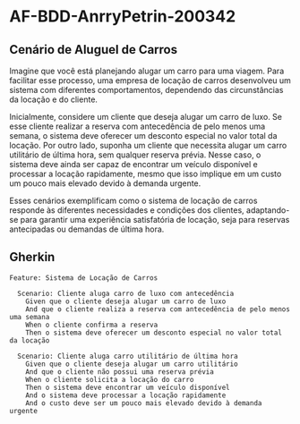 # AF-BDD-AnrryPetrin-200342

## Cenário de Aluguel de Carros

Imagine que você está planejando alugar um carro para uma viagem. Para facilitar esse processo, uma empresa de locação
de carros desenvolveu um sistema com diferentes comportamentos, dependendo das circunstâncias da locação e do cliente.

Inicialmente, considere um cliente que deseja alugar um carro de luxo. Se esse cliente realizar a reserva com
antecedência de pelo menos uma semana, o sistema deve oferecer um desconto especial no valor total da locação. Por outro
lado, suponha um cliente que necessita alugar um carro utilitário de última hora, sem qualquer reserva prévia. Nesse
caso, o sistema deve ainda ser capaz de encontrar um veículo disponível e processar a locação rapidamente, mesmo que
isso implique em um custo um pouco mais elevado devido à demanda urgente.

Esses cenários exemplificam como o sistema de locação de carros responde às diferentes necessidades e condições dos
clientes, adaptando-se para garantir uma experiência satisfatória de locação, seja para reservas antecipadas ou demandas
de última hora.

## Gherkin

```gherkin
Feature: Sistema de Locação de Carros

  Scenario: Cliente aluga carro de luxo com antecedência
    Given que o cliente deseja alugar um carro de luxo
    And que o cliente realiza a reserva com antecedência de pelo menos uma semana
    When o cliente confirma a reserva
    Then o sistema deve oferecer um desconto especial no valor total da locação

  Scenario: Cliente aluga carro utilitário de última hora
    Given que o cliente deseja alugar um carro utilitário
    And que o cliente não possui uma reserva prévia
    When o cliente solicita a locação do carro
    Then o sistema deve encontrar um veículo disponível
    And o sistema deve processar a locação rapidamente
    And o custo deve ser um pouco mais elevado devido à demanda urgente
